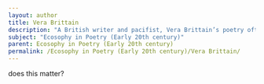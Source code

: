 ```yaml
---
layout: author
title: Vera Brittain
description: "A British writer and pacifist, Vera Brittain’s poetry often reflects her deep concerns for the nature of human existence, particularly in the wake of World War I, using nature as a metaphor for healing."
subject: "Ecosophy in Poetry (Early 20th century)"
parent: Ecosophy in Poetry (Early 20th century)
permalink: /Ecosophy in Poetry (Early 20th century)/Vera Brittain/
---
```


does this matter?
